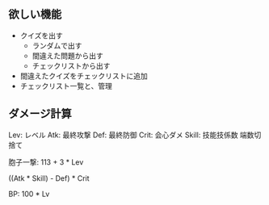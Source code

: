 ## 欲しい機能
- クイズを出す
  - ランダムで出す
  - 間違えた問題から出す
  - チェックリストから出す
- 間違えたクイズをチェックリストに追加
- チェックリスト一覧と、管理

## ダメージ計算
Lev: レベル
Atk: 最終攻撃
Def: 最終防御
Crit: 会心ダメ
Skill: 技能技係数
端数切捨て

胞子一撃: 113 + 3 * Lev

((Atk * Skill) - Def) * Crit

BP: 100 * Lv